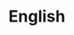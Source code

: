 # English

[id]: https://timgsa.baidu.com/timg?image&quality=80&size=b9999_10000&sec=1562047418618&di=9db92eef484f6e3105f5caec437ea8fe&imgtype=0&src=http%3A%2F%2Fpic37.nipic.com%2F20140113%2F8800276_184927469000_2.png  "Optional title attribute"